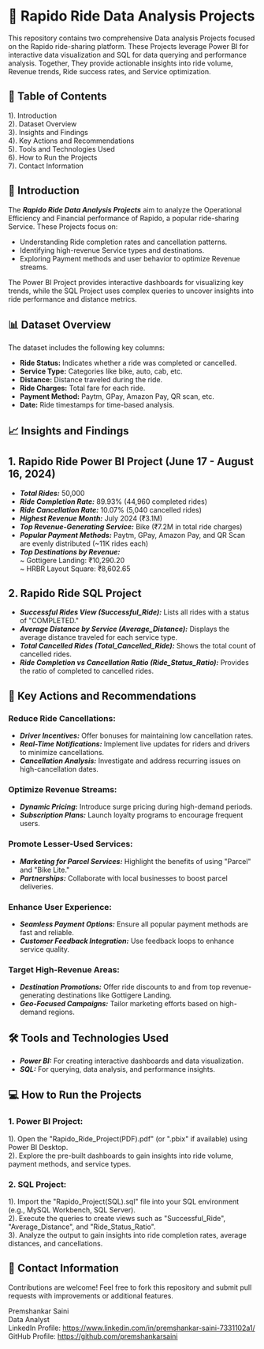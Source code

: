 # 🚖 **Rapido Ride Data Analysis Projects**

This repository contains two comprehensive Data analysis Projects focused on the Rapido ride-sharing platform. These Projects leverage Power BI for interactive data visualization and SQL for data querying and performance analysis. Together, They provide actionable insights into ride volume, Revenue trends, Ride success rates, and Service optimization.

## 📌 Table of Contents
1). Introduction       
2). Dataset Overview       
3). Insights and Findings         
4). Key Actions and Recommendations              
5). Tools and Technologies Used         
6). How to Run the Projects         
7). Contact Information           

## 📖 Introduction

The ***Rapido Ride Data Analysis Projects*** aim to analyze the Operational Efficiency and Financial performance of Rapido, a popular ride-sharing Service.
These Projects focus on:
* Understanding Ride completion rates and cancellation patterns.
* Identifying high-revenue Service types and destinations.
* Exploring Payment methods and user behavior to optimize Revenue streams.

The Power BI Project provides interactive dashboards for visualizing key trends, while the SQL Project uses complex queries to uncover insights into ride performance and distance metrics.

## 📊 Dataset Overview
The dataset includes the following key columns:

* **Ride Status:**  Indicates whether a ride was completed or cancelled.                                                                    
* **Service Type:**  Categories like bike, auto, cab, etc.                                                                        
* **Distance:**   Distance traveled during the ride.                                                                  
* **Ride Charges:**   Total fare for each ride.                                           
* **Payment Method:**   Paytm, GPay, Amazon Pay, QR scan, etc.                            
* **Date:**   Ride timestamps for time-based analysis.

## 📈 Insights and Findings

## **1. Rapido Ride Power BI Project** (June 17 - August 16, 2024)
* ***Total Rides:***        50,000                  
* ***Ride Completion Rate:***  89.93% (44,960 completed rides)             
* ***Ride Cancellation Rate:***  10.07% (5,040 cancelled rides)                       
* ***Highest Revenue Month:***  July 2024 (₹3.1M)                             
* ***Top Revenue-Generating Service:***  Bike (₹7.2M in total ride charges)                  
* ***Popular Payment Methods:***  Paytm, GPay, Amazon Pay, and QR Scan are evenly distributed (~11K rides each)                      
* ***Top Destinations by Revenue:***                                         
~ Gottigere Landing: ₹10,290.20              
~  HRBR Layout Square: ₹8,602.65 

## 2. Rapido Ride SQL Project
* ***Successful Rides View (Successful_Ride):***  Lists all rides with a status of "COMPLETED."                   
* ***Average Distance by Service (Average_Distance):***  Displays the average distance traveled for each service type.           
* ***Total Cancelled Rides (Total_Cancelled_Ride):***  Shows the total count of cancelled rides.         
* ***Ride Completion vs Cancellation Ratio (Ride_Status_Ratio):***  Provides the ratio of completed to cancelled rides.

## 🚀 Key Actions and Recommendations

### Reduce Ride Cancellations:
* ***Driver Incentives:***  Offer bonuses for maintaining low cancellation rates.             
* ***Real-Time Notifications:*** Implement live updates for riders and drivers to minimize cancellations.         
* ***Cancellation Analysis:*** Investigate and address recurring issues on high-cancellation dates.           

### Optimize Revenue Streams:
* ***Dynamic Pricing:*** Introduce surge pricing during high-demand periods.            
* ***Subscription Plans:*** Launch loyalty programs to encourage frequent users.            

### Promote Lesser-Used Services:
* ***Marketing for Parcel Services:*** Highlight the benefits of using "Parcel" and "Bike Lite."
* ***Partnerships:*** Collaborate with local businesses to boost parcel deliveries.

### Enhance User Experience:
* ***Seamless Payment Options:***  Ensure all popular payment methods are fast and reliable.
* ***Customer Feedback Integration:*** Use feedback loops to enhance service quality.

### Target High-Revenue Areas:
* ***Destination Promotions:*** Offer ride discounts to and from top revenue-generating destinations like Gottigere Landing.
* ***Geo-Focused Campaigns:*** Tailor marketing efforts based on high-demand regions.

## 🛠️ Tools and Technologies Used
* ***Power BI:*** For creating interactive dashboards and data visualization.
* ***SQL:*** For querying, data analysis, and performance insights.

## 💻 How to Run the Projects

### 1. Power BI Project:
1). Open the "Rapido_Ride_Project(PDF).pdf" (or ".pbix" if available) using Power BI Desktop.                       
2). Explore the pre-built dashboards to gain insights into ride volume, payment methods, and service types.            

### 2. SQL Project:
1). Import the "Rapido_Project(SQL).sql" file into your SQL environment (e.g., MySQL Workbench, SQL Server).              
2). Execute the queries to create views such as "Successful_Ride", "Average_Distance", and "Ride_Status_Ratio".           
3). Analyze the output to gain insights into ride completion rates, average distances, and cancellations.            

## 🤝 Contact Information

Contributions are welcome! Feel free to fork this repository and submit pull requests with improvements or additional features.       

Premshankar Saini              
Data Analyst                             
LinkedIn Profile: https://www.linkedin.com/in/premshankar-saini-7331102a1/                     
GitHub Profile: https://github.com/premshankarsaini

